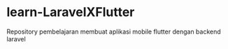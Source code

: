 # learn-LaravelXFlutter
Repository pembelajaran membuat aplikasi mobile flutter dengan backend laravel
